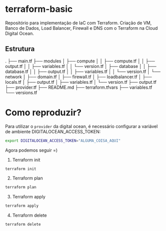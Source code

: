 # terraform-basic

Repositório para implementação de IaC com Terraform. Criação de VM, Banco de Dados, Load Balancer, Firewall e DNS com o Terraform na Cloud Digital Ocean.

## Estrutura
.
├── main.tf
├── modules
│   ├── compute
│   │   ├── compute.tf
│   │   ├── output.tf
│   │   ├── variables.tf
│   │   └── version.tf
│   ├── database
│   │   ├── database.tf
│   │   ├── output.tf
│   │   ├── variables.tf
│   │   └── version.tf
│   └── network
│       ├── domain.tf
│       ├── firewall.tf
│       ├── loadbalancer.tf
│       ├── locals.tf
│       ├── output.tf
│       ├── variables.tf
│       └── version.tf
├── output.tf
├── provider.tf
├── README.md
├── terraform.tfvars
├── variables.tf
└── versions.tf

# Como reproduzir?

Para utilizar o `provider` da digital ocean, é necessário configurar a variável de ambiente DIGITALOCEAN_ACCESS_TOKEN:
```bash
export DIGITALOCEAN_ACCESS_TOKEN="ALGUMA_COISA_AQUI"
```

Agora podemos seguir =)

1. Terraform init
```bash
terraform init
```

2. Terraform plan
```bash
terraform plan
```

3. Terraform apply
```bash
terraform apply
```

4. Terraform delete
```bash
terraform delete
```